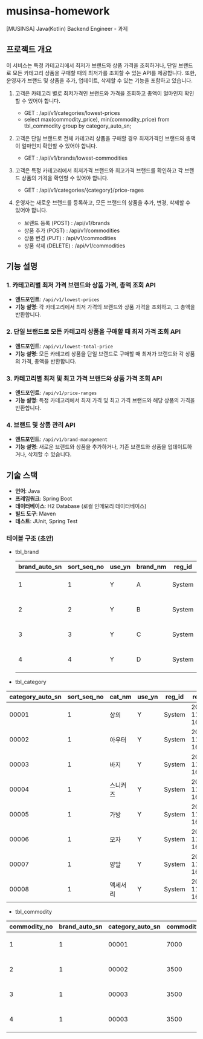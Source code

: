 # musinsa-homework
[MUSINSA] Java(Kotlin) Backend Engineer - 과제

## 프로젝트 개요

이 서비스는 특정 카테고리에서 최저가 브랜드와 상품 가격을 조회하거나, 단일 브랜드로 모든 카테고리 상품을 구매할 때의 최저가를 조회할 수 있는 API를 제공합니다. 
또한, 운영자가 브랜드 및 상품을 추가, 업데이트, 삭제할 수 있는 기능을 포함하고 있습니다.


1. 고객은 카테고리 별로 최저가격인 브랜드와 가격을 조회하고 총액이 얼마인지 확인할 수 있어야 합니다.
    - GET : /api/v1/categories/lowest-prices
    - select max(commodity_price), min(commodity_price) from tbl_commodity group by category_auto_sn;

2. 고객은 단일 브랜드로 전체 카테고리 상품을 구매할 경우 최저가격인 브랜드와 총액이 얼마인지 확인할 수 있어야 합니다.
    - GET : /api/v1/brands/lowest-commodities
3. 고객은 특정 카테고리에서 최저가격 브랜드와 최고가격 브랜드를 확인하고 각 브랜드 상품의 가격을 확인할 수 있어야 합니다.
    - GET : /api/v1/categories/{category}/price-rages
4. 운영자는 새로운 브랜드를 등록하고, 모든 브랜드의 상품을 추가, 변경, 삭제할 수 있어야 합니다.
    - 브랜드 등록 (POST) : /api/v1/brands
    - 상품 추가 (POST) : /api/v1/commodities
    - 상품 변경 (PUT) : /api/v1/commodities
    - 상품 삭제 (DELETE) : /api/v1/commodities

## 기능 설명

### 1. 카테고리별 최저 가격 브랜드와 상품 가격, 총액 조회 API
- **엔드포인트**: `/api/v1/lowest-prices`
- **기능 설명**: 각 카테고리에서 최저 가격의 브랜드와 상품 가격을 조회하고, 그 총액을 반환합니다.

### 2. 단일 브랜드로 모든 카테고리 상품을 구매할 때 최저 가격 조회 API
- **엔드포인트**: `/api/v1/lowest-total-price`
- **기능 설명**: 모든 카테고리 상품을 단일 브랜드로 구매할 때 최저가 브랜드와 각 상품의 가격, 총액을 반환합니다.

### 3. 카테고리별 최저 및 최고 가격 브랜드와 상품 가격 조회 API
- **엔드포인트**: `/api/v1/price-ranges`
- **기능 설명**: 특정 카테고리에서 최저 가격 및 최고 가격 브랜드와 해당 상품의 가격을 반환합니다.

### 4. 브랜드 및 상품 관리 API
- **엔드포인트**: `/api/v1/brand-management`
- **기능 설명**: 새로운 브랜드와 상품을 추가하거나, 기존 브랜드와 상품을 업데이트하거나, 삭제할 수 있습니다.


## 기술 스택

- **언어**: Java
- **프레임워크**: Spring Boot
- **데이터베이스**: H2 Database (로컬 인메모리 데이터베이스)
- **빌드 도구**: Maven
- **테스트**: JUnit, Spring Test



### 테이블 구조 (초안)

- tbl_brand

  | brand_auto_sn | sort_seq_no | use_yn | brand_nm | reg_id | reg_dtm             | modify_id | modify_dtm          |
  |---------------|-------------|--------|----------|--------|---------------------|-----------|---------------------|
  | 1             | 1           | Y      | A        | System | 2022-11-07 16:34:28 | System    | 2022-11-07 16:34:28 |
  | 2             | 2           | Y      | B        | System | 2022-11-07 16:34:28 | System    | 2022-11-07 16:34:28 |
  | 3             | 3           | Y      | C        | System | 2022-11-07 16:34:28 | System    | 2022-11-07 16:34:28 |
  | 4             | 4           | Y      | D        | System | 2022-11-07 16:34:28 | System    | 2022-11-07 16:34:28 |

- tbl_category

| category_auto_sn | sort_seq_no | cat_nm | use_yn | reg_id | reg_dtm             | modify_id | modify_dtm          |
|------------------|-------------|--------|--------|--------|---------------------|-----------|---------------------|
| 00001            | 1           | 상의     | Y      | System | 2022-11-07 16:34:28 | System    | 2022-11-07 16:34:28 |
| 00002            | 1           | 아우터    | Y      | System | 2022-11-07 16:34:28 | System    | 2022-11-07 16:34:28 |
| 00003            | 1           | 바지     | Y      | System | 2022-11-07 16:34:28 | System    | 2022-11-07 16:34:28 |
| 00004            | 1           | 스니커즈   | Y      | System | 2022-11-07 16:34:28 | System    | 2022-11-07 16:34:28 |
| 00005            | 1           | 가방     | Y      | System | 2022-11-07 16:34:28 | System    | 2022-11-07 16:34:28 |
| 00006            | 1           | 모자     | Y      | System | 2022-11-07 16:34:28 | System    | 2022-11-07 16:34:28 |
| 00007            | 1           | 양말     | Y      | System | 2022-11-07 16:34:28 | System    | 2022-11-07 16:34:28 |
| 00008            | 1           | 액세서리   | Y      | System | 2022-11-07 16:34:28 | System    | 2022-11-07 16:34:28 |


- tbl_commodity

| commodity_no | brand_auto_sn | category_auto_sn | commodity_price | reg_id | reg_dtm             | modify_id | modify_dtm          | 
|--------------|---------------|------------------|-----------------|--------|---------------------|-----------|---------------------|
| 1            | 1             | 00001            | 7000            | System | 2022-11-07 16:34:28 | System    | 2022-11-07 16:34:28 |
| 2            | 1             | 00002            | 3500            | System | 2022-11-07 16:34:28 | System    | 2022-11-07 16:34:28 |
| 3            | 1             | 00003            | 3500            | System | 2022-11-07 16:34:28 | System    | 2022-11-07 16:34:28 |
| 4            | 1             | 00003            | 3500            | System | 2022-11-07 16:34:28 | System    | 2022-11-07 16:34:28 |






